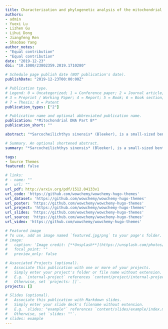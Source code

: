```yaml
---
title: Characterization and phylogenetic analysis of the mitochondrial genome of *Sarcocheilichthys sinensis* (Bleeker) from Baima Hu Lake
authors:
- admin
- Yuexi Lu
- Lizhen Gu
- Lihui Dong
- Jiangfeng Ren
- Shaobao Yang
author_notes:
- "Equal contribution"
- "Equal contribution"
date: "2019-12-23"
doi: "10.1080/23802359.2019.1710280"

# Schedule page publish date (NOT publication's date).
publishDate: "2019-12-23T00:00:00Z"

# Publication type.
# Legend: 0 = Uncategorized; 1 = Conference paper; 2 = Journal article;
# 3 = Preprint / Working Paper; 4 = Report; 5 = Book; 6 = Book section;
# 7 = Thesis; 8 = Patent
publication_types: ["2"]

# Publication name and optional abbreviated publication name.
publication: "*Mitochondrial DNA Part B*"
publication_short: ""

abstract: "*Sarcocheilichthys sinensis* (Bleeker), is a small-sized benthopelagic fish with ornamental value. In the present study, the complete mitochondrial genome of *S. sinensis* was sequenced and determined. The complete mitogenome of *S. sinensis* was 16,683 bp in length, consisting of 22 tRNA genes, 13 protein-coding genes, 2 rRNA genes, and 2 non-coding regions. The overall base composition of the *S. sinensis* mitogenome is 30.50% A, 26.28% T, 26.60% C, and 16.61% G, exhibiting obvious AT bias (56.79%). The phylogenetic analysis showed that *S. sinensis* clustered in genus *Sarcocheilichthys*. Present study provides useful data to population genetics and conservation biology of *Sarcocheilichthys* fishes."

# Summary. An optional shortened abstract.
summary: "*Sarcocheilichthys sinensis* (Bleeker), is a small-sized benthopelagic fish with ornamental value. In the present study, the complete mitochondrial genome of *S. sinensis* was sequenced and determined. The complete mitogenome of *S. sinensis* was 16,683 bp in length, consisting of 22 tRNA genes, 13 protein-coding genes, 2 rRNA genes, and 2 non-coding regions. The overall base composition of the *S. sinensis* mitogenome is 30.50% A, 26.28% T, 26.60% C, and 16.61% G, exhibiting obvious AT bias (56.79%). The phylogenetic analysis showed that *S. sinensis* clustered in genus *Sarcocheilichthys*. Present study provides useful data to population genetics and conservation biology of *Sarcocheilichthys* fishes."

tags:
- Source Themes
featured: false

# links:
# - name: ""
#   url: ""
url_pdf: http://arxiv.org/pdf/1512.04133v1
url_code: 'https://github.com/wowchemy/wowchemy-hugo-themes'
url_dataset: 'https://github.com/wowchemy/wowchemy-hugo-themes'
url_poster: 'https://github.com/wowchemy/wowchemy-hugo-themes'
url_project: 'https://github.com/wowchemy/wowchemy-hugo-themes'
url_slides: 'https://github.com/wowchemy/wowchemy-hugo-themes'
url_source: 'https://github.com/wowchemy/wowchemy-hugo-themes'
url_video: 'https://github.com/wowchemy/wowchemy-hugo-themes'

# Featured image
# To use, add an image named `featured.jpg/png` to your page's folder. 
# image:
#   caption: 'Image credit: [**Unsplash**](https://unsplash.com/photos/jdD8gXaTZsc)'
#   focal_point: ""
#   preview_only: false

# Associated Projects (optional).
#   Associate this publication with one or more of your projects.
#   Simply enter your project's folder or file name without extension.
#   E.g. `internal-project` references `content/project/internal-project/index.md`.
#   Otherwise, set `projects: []`.
projects: []

# Slides (optional).
#   Associate this publication with Markdown slides.
#   Simply enter your slide deck's filename without extension.
#   E.g. `slides: "example"` references `content/slides/example/index.md`.
#   Otherwise, set `slides: ""`.
# slides: example
---
```


